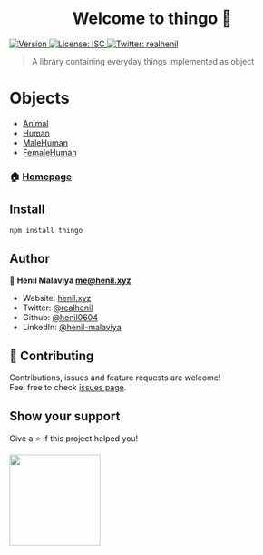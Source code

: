 <h1 align="center">Welcome to thingo 👋</h1>
<p>
  <a href="https://www.npmjs.com/package/thingo" target="_blank">
    <img alt="Version" src="https://img.shields.io/npm/v/thingo.svg">
  </a>
  <a href="#" target="_blank">
    <img alt="License: ISC" src="https://img.shields.io/badge/License-ISC-yellow.svg" />
  </a>
  <a href="https://twitter.com/realhenil" target="_blank">
    <img alt="Twitter: realhenil" src="https://img.shields.io/twitter/follow/realhenil.svg?style=social" />
  </a>
</p>

> A library containing everyday things implemented as object


# Objects

- [Animal](https://github.com/henil0604/thingo/tree/main/src/base/Animal.ts)
- [Human](https://github.com/henil0604/thingo/tree/main/src/base/Human.ts)
- [MaleHuman](https://github.com/henil0604/thingo/tree/main/src/MaleHuman.ts)
- [FemaleHuman](https://github.com/henil0604/thingo/tree/main/src/FemaleHuman.ts)


### 🏠 [Homepage](https://github.com/henil0604/thingo)

## Install

```sh
npm install thingo
```

## Author

👤 **Henil Malaviya <me@henil.xyz>**

* Website: [henil.xyz](https://henil.xyz)
* Twitter: [@realhenil](https://twitter.com/realhenil)
* Github: [@henil0604](https://github.com/henil0604)
* LinkedIn: [@henil-malaviya](https://linkedin.com/in/henil-malaviya)

## 🤝 Contributing

Contributions, issues and feature requests are welcome!<br />Feel free to check [issues page](https://github.com/henil0604/thingo/issues). 

## Show your support

Give a ⭐️ if this project helped you!

<a href="https://www.patreon.com/henil">
  <img src="https://c5.patreon.com/external/logo/become_a_patron_button@2x.png" width="160">
</a>
